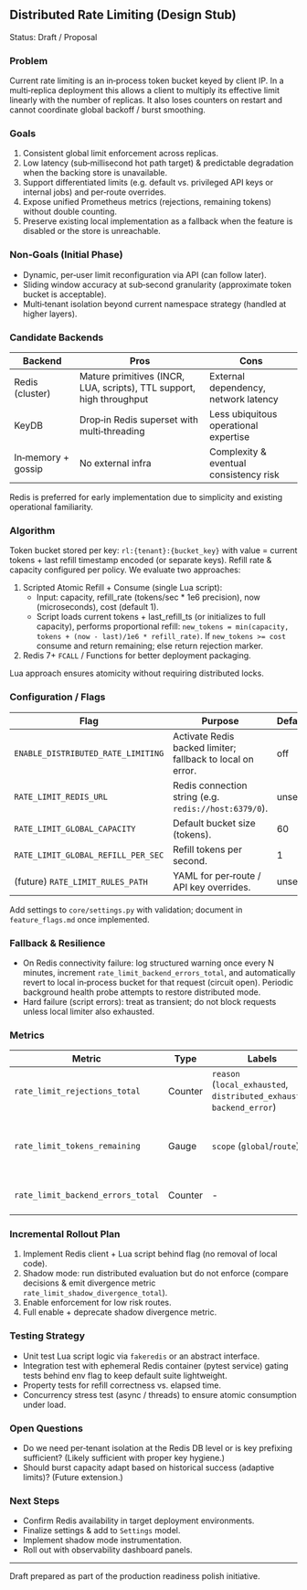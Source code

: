 ## Distributed Rate Limiting (Design Stub)

Status: Draft / Proposal

### Problem

Current rate limiting is an in‑process token bucket keyed by client IP. In a multi‑replica deployment this allows a client to multiply its effective limit linearly with the number of replicas. It also loses counters on restart and cannot coordinate global backoff / burst smoothing.

### Goals

1. Consistent global limit enforcement across replicas.
2. Low latency (sub‑millisecond hot path target) & predictable degradation when the backing store is unavailable.
3. Support differentiated limits (e.g. default vs. privileged API keys or internal jobs) and per‑route overrides.
4. Expose unified Prometheus metrics (rejections, remaining tokens) without double counting.
5. Preserve existing local implementation as a fallback when the feature is disabled or the store is unreachable.

### Non‑Goals (Initial Phase)

- Dynamic, per‑user limit reconfiguration via API (can follow later).
- Sliding window accuracy at sub‑second granularity (approximate token bucket is acceptable).
- Multi‑tenant isolation beyond current namespace strategy (handled at higher layers).

### Candidate Backends

| Backend | Pros | Cons |
|---------|------|------|
| Redis (cluster) | Mature primitives (INCR, LUA, scripts), TTL support, high throughput | External dependency, network latency |
| KeyDB | Drop‑in Redis superset with multi‑threading | Less ubiquitous operational expertise |
| In‑memory + gossip | No external infra | Complexity & eventual consistency risk |

Redis is preferred for early implementation due to simplicity and existing operational familiarity.

### Algorithm

Token bucket stored per key: `rl:{tenant}:{bucket_key}` with value = current tokens + last refill timestamp encoded (or separate keys). Refill rate & capacity configured per policy. We evaluate two approaches:

1. Scripted Atomic Refill + Consume (single Lua script):
   - Input: capacity, refill_rate (tokens/sec * 1e6 precision), now (microseconds), cost (default 1).
   - Script loads current tokens + last_refill_ts (or initializes to full capacity), performs proportional refill: `new_tokens = min(capacity, tokens + (now - last)/1e6 * refill_rate)`. If `new_tokens >= cost` consume and return remaining; else return rejection marker.
2. Redis 7+ `FCALL` / Functions for better deployment packaging.

Lua approach ensures atomicity without requiring distributed locks.

### Configuration / Flags

| Flag | Purpose | Default |
|------|---------|---------|
| `ENABLE_DISTRIBUTED_RATE_LIMITING` | Activate Redis backed limiter; fallback to local on error. | off |
| `RATE_LIMIT_REDIS_URL` | Redis connection string (e.g. `redis://host:6379/0`). | unset |
| `RATE_LIMIT_GLOBAL_CAPACITY` | Default bucket size (tokens). | 60 |
| `RATE_LIMIT_GLOBAL_REFILL_PER_SEC` | Refill tokens per second. | 1 |
| (future) `RATE_LIMIT_RULES_PATH` | YAML for per‑route / API key overrides. | unset |

Add settings to `core/settings.py` with validation; document in `feature_flags.md` once implemented.

### Fallback & Resilience

- On Redis connectivity failure: log structured warning once every N minutes, increment `rate_limit_backend_errors_total`, and automatically revert to local in‑process bucket for that request (circuit open). Periodic background health probe attempts to restore distributed mode.
- Hard failure (script errors): treat as transient; do not block requests unless local limiter also exhausted.

### Metrics

| Metric | Type | Labels | Description |
|--------|------|--------|-------------|
| `rate_limit_rejections_total` | Counter | `reason` (`local_exhausted`, `distributed_exhausted`, `backend_error`) | Already exists (extend reasons) |
| `rate_limit_tokens_remaining` | Gauge | `scope` (`global`/`route`) | Optional approximate last observed tokens |
| `rate_limit_backend_errors_total` | Counter | - | Redis operation failures |

### Incremental Rollout Plan

1. Implement Redis client + Lua script behind flag (no removal of local code).
2. Shadow mode: run distributed evaluation but do not enforce (compare decisions & emit divergence metric `rate_limit_shadow_divergence_total`).
3. Enable enforcement for low risk routes.
4. Full enable + deprecate shadow divergence metric.

### Testing Strategy

- Unit test Lua script logic via `fakeredis` or an abstract interface.
- Integration test with ephemeral Redis container (pytest service) gating tests behind env flag to keep default suite lightweight.
- Property tests for refill correctness vs. elapsed time.
- Concurrency stress test (async / threads) to ensure atomic consumption under load.

### Open Questions

- Do we need per‑tenant isolation at the Redis DB level or is key prefixing sufficient? (Likely sufficient with proper key hygiene.)
- Should burst capacity adapt based on historical success (adaptive limits)? (Future extension.)

### Next Steps

- Confirm Redis availability in target deployment environments.
- Finalize settings & add to `Settings` model.
- Implement shadow mode instrumentation.
- Roll out with observability dashboard panels.

---
Draft prepared as part of the production readiness polish initiative.
